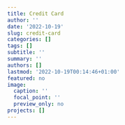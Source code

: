 ```yaml
---
title: Credit Card
author: ''
date: '2022-10-19'
slug: credit-card
categories: []
tags: []
subtitle: ''
summary: ''
authors: []
lastmod: '2022-10-19T00:14:46+01:00'
featured: no
image:
  caption: ''
  focal_point: ''
  preview_only: no
projects: []
---
```

